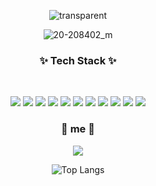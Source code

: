 <div align="center">
  
  
<!-- ### Hi there😀   -->
![transparent](https://capsule-render.vercel.app/api?type=transparent&fontColor=feffe8&text=SeoYeong+Joo&height=150&fontSize=60&desc&descAlignY=75&descAlign=60)
  
![20-208402_m](https://media3.giphy.com/media/63MSL8tQzUI1POrteY/giphy.gif)</br>
<!-- ![20-208402_m](https://media3.giphy.com/media/emBM8GmvXcNdQEBEoI/giphy.gif?cid=ecf05e47l4r648xjvm0vdm9uqdipkn2iavuxh4p1o0gtbwuh&rid=giphy.gif&ct=g)</br>
![20-208402_m](https://media2.giphy.com/media/8ke9tEXRDIJgY/giphy.gif?cid=ecf05e47zvoixy94v0rs2u9fgcm7ieleivrt3r298q0bog1b&rid=giphy.gif&ct=g)</br>
![20-208402_m](https://media2.giphy.com/media/fx2jvcDYceRDE9BC5s/giphy.gif?cid=ecf05e4701n2v677rncbyn67dysp0somnehfuua4xxc82d9o&rid=giphy.gif&ct=g)</br>
![20-208402_m](https://media1.giphy.com/media/l4FGps2R0jE92cyOY/giphy.gif?cid=ecf05e47wd4agnirxu1uuymdjmtrlxpk7mt711bw1rrhevyx&rid=giphy.gif&ct=g)</br>
![20-208402_m](https://media4.giphy.com/media/xTeWOVI8shjIDTq9Yk/giphy.gif?cid=ecf05e47zi9jrotu82bz1vjpfhbrfmwbprjoh9jaa0v5mw57&rid=giphy.gif&ct=g)</br>
![20-208402_m](https://media0.giphy.com/media/suymzXyDbuEPC/giphy.gif?cid=ecf05e478cembgjy8gf3j47bpn4ikql1xj5px3ovaq0aodp9&rid=giphy.gif&ct=g)</br>
![20-208402_m](https://media1.giphy.com/media/4TmLKfeYOuO2c/giphy.gif?cid=ecf05e47cqvuazxyqor3sgk7u66y6v4kwgvihqqs48jy2ft2&rid=giphy.gif&ct=g)</br> -->

<h3 align="center"><b>✨  Tech Stack ✨</b></h3></br>
<p>
<img src="https://img.shields.io/badge/HTML5-E34F26?style=flat-badge&logo=HTML5&logoColor=white"/></a>
<img src="https://img.shields.io/badge/CSS3-1572B6?style=flat-badge&logo=CSS3&logoColor=white"/></a>  
<img src="https://img.shields.io/badge/JavaScript-F7DF1E?style=flat-badge&logo=JavaScript&logoColor=white"/></a>  
<img src="https://img.shields.io/badge/Python-3776AB?style=flat-badge&logo=Python&logoColor=white"/></a>  
<img src="https://img.shields.io/badge/MySQL-4479A1?style=flat-badge&logo=MySQL&logoColor=white"/></a>   
<img src="https://img.shields.io/badge/Oracle DB-F80000?style=flat-badge&logo=MySQL&logoColor=white"/></a>
<img src="https://img.shields.io/badge/Java-007396?style=flat-badge&logo=Java&logoColor=white"/>
<img src="https://img.shields.io/badge/JSP-007396?style=flat-badge&logo=Java&logoColor=white"/></a>
<img src="https://img.shields.io/badge/C-A8B9CC?style=flat-badge&logo=c&logoColor=white"/></a>
<img src="https://img.shields.io/badge/Photoshop-31A8FF?style=flat-badge&logo=adobephotoshop&logoColor=white"/></a>
 <img src="https://img.shields.io/badge/Android-3DDC84?style=flat-badge&logo=Android&logoColor=white"/><br>
</p>
 
<h3>🤍 me 🤍</h3>
<p>
<a href="https://www.instagram.com/sy._.0829/"> <img src="https://img.shields.io/badge/Instagram-E4405F?style=flat-badge&logo=instagram&logoColor=white" /></a><br>

![Top Langs](https://github-readme-stats.vercel.app/api/top-langs/?username=yeong0829&layout=compact&theme=apprentice)<br>
<!-- ![Anurag's GitHub stats](https://github-readme-stats.vercel.app/api?username=yeong0829&show_icons=true&theme=apprentice) -->

<!-- 
<a href="https://hits.seeyoufarm.com"><img src="https://hits.seeyoufarm.com/api/count/incr/badge.svg?url=https%3A%2F%2Fgithub.com%2Fyeong431%2Fyeong431.git&count_bg=%23F7F14E&title_bg=%231B1717&icon=github.svg&icon_color=%23E7E7E7&title=hits&edge_flat=false"/></a> -->

</div>
<!--
**yeong431/yeong** 0829 a ✨ _special_ ✨ repository because its `README.md` (this file) appears on your GitHub profi

Here are some ideas to get you started:

- 🔭 I’m currently working on ...
- 🌱 I’m currently learning ...
- 👯 I’m looking to collaborate on ...
- 🤔 I’m looking for help with ...
- 💬 Ask me about ...
- 📫 How to reach me: ...
- 😄 Pronouns: ...
- ⚡ Fun fact: ...
-->
